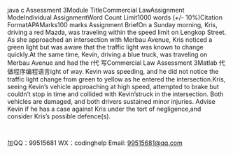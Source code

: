 java c
Assessment 3Module TitleCommercial   LawAssignment   ModeIndividual AssignmentWord Count   Limit1000 words   (+/-   10%)Citation   FormatAPAMarks100   marks
Assignment BriefOn a   Sunday   morning,   Kris, driving a   red   Mazda, was traveling   within   the   speed   limit   on   Lengkop   Street. As she approached an   intersection with   Merbau Avenue,   Kris   noticed   a   green   light   but was aware that the traffic light was   known to   change quickly.At the same time,   Kevin,   driving   a   blue truck, was   traveling   on   Merbau   Avenue   and   had   the   r代 写Commercial Law Assessment 3Matlab
代做程序编程语言ight   of way.   Kevin was   speeding,   and   he   did   not   notice the   traffic   light   change from   green to yellow as   he entered the   intersection.Kris,   seeing   Kevin’s vehicle   approaching   at   high   speed,   attempted to   brake   but   couldn’t   stop in time and collided   with Kevin’struck in the intersection. Both vehicles are damaged,   and   both drivers sustained   minor injuries.
Advise Kevin if he has a case against Kris under the tort of negligence,and consider Kris’s   possible defence(s).
   
   
            
加QQ：99515681  WX：codinghelp  Email: 99515681@qq.com
